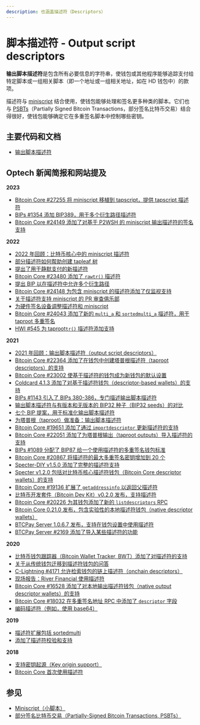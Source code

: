 ```yaml
---
description: 也涵盖描述符（Descriptors）
---
```


# 脚本描述符 - Output script descriptors

**输出脚本描述符**是包含所有必要信息的字符串，使钱包或其他程序能够追踪支付给特定脚本或一组相关脚本（即一个地址或一组相关地址，如在 HD 钱包中）的款项。

描述符与 [miniscript](https://bitcoinops.org/en/topics/miniscript/) 结合使用，使钱包能够处理和签名更多种类的脚本。它们也与 [PSBTs](https://bitcoinops.org/en/topics/psbt/)（Partially Signed Bitcoin Transactions，部分签名比特币交易）结合得很好，使钱包能够确定它在多重签名脚本中控制哪些密钥。

## 主要代码和文档

* [输出脚本描述符](https://github.com/bitcoin/bitcoin/blob/master/doc/descriptors.md)

## Optech 新闻简报和网站提及

**2023**

* [Bitcoin Core #27255 将 miniscript 移植到 tapscript，提供 tapscript 描述符](https://bitcoinops.org/en/newsletters/2023/10/18/#bitcoin-core-27255)
* [BIPs #1354 添加 BIP389，用于多个衍生路径描述符](https://bitcoinops.org/en/newsletters/2023/07/05/#bips-1354)
* [Bitcoin Core #24149 添加了对基于 P2WSH 的 miniscript 输出描述符的签名支持](https://bitcoinops.org/en/newsletters/2023/02/22/#bitcoin-core-24149)

**2022**

* [2022 年回顾：比特币核心中的 miniscript 描述符](https://bitcoinops.org/en/newsletters/2022/12/21/#miniscript-descriptors)
* [部分描述符如何帮助创建 tapleaf 树](https://bitcoinops.org/en/newsletters/2022/08/31/#why-isn-t-it-possible-to-add-an-op-return-commitment-or-some-arbitrary-script-inside-a-taproot-script-path-with-a-descriptor)
* [提出了用于静默支付的新描述符](https://bitcoinops.org/en/newsletters/2022/08/24/#updated-silent-payments-pr)
* [Bitcoin Core #23480 添加了 `rawtr()` 描述符](https://bitcoinops.org/en/newsletters/2022/08/17/#bitcoin-core-23480)
* [提出 BIP 以在描述符中允许多个衍生路径](https://bitcoinops.org/en/newsletters/2022/08/03/#multiple-derivation-path-descriptors)
* [Bitcoin Core #24148 为包含 miniscript 的描述符添加了仅监视支持](https://bitcoinops.org/en/newsletters/2022/07/20/#bitcoin-core-24148)
* [关于描述符支持 miniscript 的 PR 审查俱乐部](https://bitcoinops.org/en/newsletters/2022/06/08/#bitcoin-core-pr-review-club)
* [为硬件签名设备调整描述符和 miniscript](https://bitcoinops.org/en/newsletters/2022/05/18/#adapting-miniscript-and-output-script-descriptors-for-hardware-signing-devices)
* [Bitcoin Core #24043 添加了新的 `multi_a` 和 `sortedmulti_a` 描述符，用于 taproot 多重签名](https://bitcoinops.org/en/newsletters/2022/03/16/#bitcoin-core-24043)
* [HWI #545 为 taproot`tr()` 描述符添加支持](https://bitcoinops.org/en/newsletters/2022/01/05/#hwi-545)

**2021**

* [2021 年回顾：输出脚本描述符（output script descriptors）](https://bitcoinops.org/en/newsletters/2021/12/22/#descriptors)
* [Bitcoin Core #22364 添加了在钱包中创建塔普根描述符（taproot descriptors）的支持](https://bitcoinops.org/en/newsletters/2021/12/01/#bitcoin-core-22364)
* [Bitcoin Core #23002 使基于描述符的钱包成为新钱包的默认设置](https://bitcoinops.org/en/newsletters/2021/10/27/#bitcoin-core-23002)
* [Coldcard 4.1.3 添加了对基于描述符钱包（descriptor-based wallets）的支持](https://bitcoinops.org/en/newsletters/2021/10/20/#coldcard-supports-descriptor-based-wallets)
* [BIPs #1143 引入了 BIPs 380-386，专门描述输出脚本描述符](https://bitcoinops.org/en/newsletters/2021/09/08/#bips-1143)
* [输出脚本描述符与有版本和无版本的 BIP32 种子（BIP32 seeds）的对比](https://bitcoinops.org/en/newsletters/2021/07/14/#fn:electrum-segwit)
* [七个 BIP 提案，用于标准化输出脚本描述符](https://bitcoinops.org/en/newsletters/2021/07/07/#bips-for-output-script-descriptors)
* [为塔普根（taproot）做准备：输出脚本描述符](https://bitcoinops.org/en/newsletters/2021/07/07/#preparing-for-taproot-3-taproot-descriptors)
* [Bitcoin Core #19651 添加了通过 `importdescriptor` 更新描述符的支持](https://bitcoinops.org/en/newsletters/2021/07/07/#bitcoin-core-19651)
* [Bitcoin Core #22051 添加了为塔普根输出（taproot outputs）导入描述符的支持](https://bitcoinops.org/en/newsletters/2021/06/09/#bitcoin-core-22051)
* [BIPs #1089 分配了 BIP87 给一个使用描述符的多重签名钱包标准](https://bitcoinops.org/en/newsletters/2021/05/26/#bips-1089)
* [Bitcoin Core #20867 将描述符的最大多重签名密钥增加到 20 个](https://bitcoinops.org/en/newsletters/2021/05/12/#bitcoin-core-20867)
* [Specter-DIY v1.5.0 添加了完整的描述符支持](https://bitcoinops.org/en/newsletters/2021/04/21/#specter-diy-v1-5-0)
* [Specter v1.2.0 包括对比特币核心描述符钱包（Bitcoin Core descriptor wallets）的支持](https://bitcoinops.org/en/newsletters/2021/03/24/#specter-v1-2-0-released)
* [Bitcoin Core #19136 扩展了 `getaddressinfo` 以返回父描述符](https://bitcoinops.org/en/newsletters/2021/02/24/#bitcoin-core-19136)
* [比特币开发套件（Bitcoin Dev Kit）v0.2.0 发布，支持描述符](https://bitcoinops.org/en/newsletters/2021/02/17/#bitcoin-dev-kit-v0-3-0-released)
* [Bitcoin Core #20226 为其钱包添加了新的 `listdescriptors` RPC](https://bitcoinops.org/en/newsletters/2021/02/03/#bitcoin-core-20226)
* [Bitcoin Core 0.21.0 发布，包含实验性的本地描述符钱包（native descriptor wallets）](https://bitcoinops.org/en/newsletters/2021/01/20/#bitcoin-core-0-21-0)
* [BTCPay Server 1.0.6.7 发布，支持在钱包设置中使用描述符](https://bitcoinops.org/en/newsletters/2021/01/20/#btcpay-server-1-0-6-7)
* [BTCPay Server #2169 添加了导入某些描述符的功能](https://bitcoinops.org/en/newsletters/2021/01/20/#btcpay-server-2169)

**2020**

* [比特币钱包跟踪器（Bitcoin Wallet Tracker, BWT）添加了对描述符的支持](https://bitcoinops.org/en/newsletters/2020/12/16/#bitcoin-wallet-tracker-adds-descriptor-support)
* [关于从传统钱包迁移到描述符钱包的问答](https://bitcoinops.org/en/newsletters/2020/11/25/#how-will-the-migration-tool-from-a-bitcoin-core-legacy-wallet-to-a-descriptor-wallet-work)
* [C-Lightning #4171 允许检索钱包的链上描述符（onchain descriptors）](https://bitcoinops.org/en/newsletters/2020/11/18/#c-lightning-4171)
* [现场报告：River Financial 使用描述符](https://bitcoinops.org/en/river-descriptors-psbt/)
* [Bitcoin Core #16528 添加了对本地输出描述符钱包（native output descriptor wallets）的支持](https://bitcoinops.org/en/newsletters/2020/05/06/#bitcoin-core-16528)
* [Bitcoin Core #18032 在多重签名地址 RPC 中添加了 `descriptor` 字段](https://bitcoinops.org/en/newsletters/2020/02/12/#bitcoin-core-18032)
* [编码描述符（例如，使用 base64）](https://bitcoinops.org/en/newsletters/2020/01/08/#encoded-descriptors)

**2019**

* [描述符扩展包括 sortedmulti](https://bitcoinops.org/en/newsletters/2019/10/16/#bitcoin-core-17056)
* [添加了描述符校验和支持](https://bitcoinops.org/en/newsletters/2019/02/19/#bitcoin-core-15368)

**2018**

* [支持密钥起源（Key origin support）](https://bitcoinops.org/en/newsletters/2018/10/30/#bitcoin-core-14150)
* [Bitcoin Core 首次使用描述符](https://bitcoinops.org/en/newsletters/2018/07/24/#first-use-of-output-script-descriptors)

## 参见

* [Miniscript（小脚本）](https://bitcoinops.org/en/topics/miniscript/)
* [部分签名比特币交易（Partially-Signed Bitcoin Transactions, PSBTs）](https://bitcoinops.org/en/topics/psbt/)
